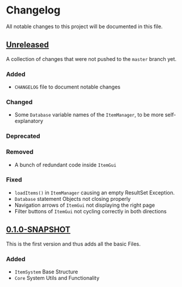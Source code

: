 # Changelog

All notable changes to this project will be documented in this file.

## [Unreleased]

A collection of changes that were not pushed to the `master` branch yet.

### Added
- `CHANGELOG` file to document notable changes

### Changed
- Some `Database` variable names of the `ItemManager`, to be more self-explanatory

### Deprecated

### Removed
- A bunch of redundant code inside `ItemGui`

### Fixed
- `loadItems()` in `ItemManager` causing an empty ResultSet Exception.
- `Database` statement Objects not closing properly
- Navigation arrows of `ItemGui` not displaying the right page
- Filter buttons of `ItemGui` not cycling correctly in both directions

## [0.1.0-SNAPSHOT]

This is the first version and thus adds all the basic Files.

### Added
- `ItemSystem` Base Structure
- `Core` System Utils and Functionality

[Unreleased]: https://github.com/lokkeeWasTaken/Skylands/releases/tag/Unreleased
[0.1.0-SNAPSHOT]: https://github.com/lokkeeWasTaken/Skylands/releases/tag/0.1.0-SNAPSHOT
